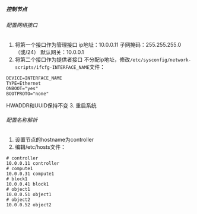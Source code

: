 ##### 控制节点
###### 配置网络接口
1. 将第一个接口作为管理接口
ip地址：10.0.0.11
子网掩码：255.255.255.0（或/24）
默认网关：10.0.0.1
2. 将第二个接口作为提供者接口
不分配ip地址，修改`/etc/sysconfig/network-scripts/ifcfg-INTERFACE_NAME`文件：
```
DEVICE=INTERFACE_NAME
TYPE=Ethernet
ONBOOT="yes"
BOOTPROTO="none"
```
HWADDR和UUID保持不变
3. 重启系统

###### 配置名称解析
1. 设置节点的hostname为controller
2. 编辑/etc/hosts文件：
```
# controller
10.0.0.11 controller
# compute1
10.0.0.31 compute1
# block1
10.0.0.41 block1
# object1
10.0.0.51 object1
# object2
10.0.0.52 object2
```
